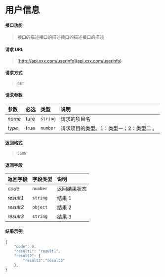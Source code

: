 # 用户信息

#### 接口功能

> 接口的描述接口的描述接口的描述接口的描述

#### 请求 URL

> [http://api.xxx.com/userinfo](api.xxx.com/userinfo)

#### 请求方式

> `GET`

#### 请求参数

| 参数   | 必选 | 类型     | 说明                                    |
| :----- | :--- | :------- | :-------------------------------------- |
| _name_ | ture | `string` | 请求的项目名                            |
| _type_ | true | `number` | 请求项目的类型。1：类型一；2：类型二 。 |

#### 返回格式

> `JSON`

#### 返回字段

| 返回字段  | 字段类型 | 说明         |
| :-------- | :------- | :----------- |
| _code_    | `number` | 返回结果状态 |
| _result1_ | `string` | 结果 1       |
| _result2_ | `object` | 结果 2       |
| _result3_ | `string` | 结果 3       |

#### 结果示例

```javascript
{
    "code": 0,
    "result1": "result1",
    "result2": {
        "result3":"result3"
    },
}
```

